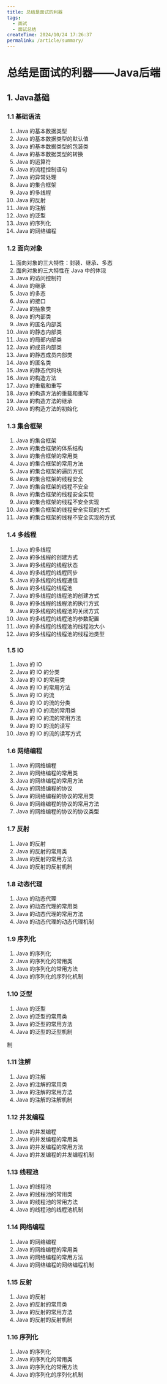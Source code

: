 ```yaml
---
title: 总结是面试的利器
tags:
  - 面试
  - 面试总结
createTime: 2024/10/24 17:26:37
permalink: /article/summary/
---
```


# 总结是面试的利器——Java后端

## 1. Java基础

### 1.1 基础语法

1. Java 的基本数据类型
2. Java 的基本数据类型的默认值
3. Java 的基本数据类型的包装类
4. Java 的基本数据类型的转换
5. Java 的运算符
6. Java 的流程控制语句
7. Java 的异常处理
8. Java 的集合框架
9. Java 的多线程
10. Java 的反射
11. Java 的注解
12. Java 的泛型
13. Java 的序列化
14. Java 的网络编程

### 1.2 面向对象

1. 面向对象的三大特性：封装、继承、多态
2. 面向对象的三大特性在 Java 中的体现
3. Java 的访问控制符
4. Java 的继承
5. Java 的多态
6. Java 的接口
7. Java 的抽象类
8. Java 的内部类
9. Java 的匿名内部类
10. Java 的静态内部类
11. Java 的局部内部类
12. Java 的成员内部类
13. Java 的静态成员内部类
14. Java 的匿名类
15. Java 的静态代码块
16. Java 的构造方法
17. Java 的重载和重写
18. Java 的构造方法的重载和重写
19. Java 的构造方法的继承
20. Java 的构造方法的初始化

### 1.3 集合框架
1. Java 的集合框架
2. Java 的集合框架的体系结构
3. Java 的集合框架的常用类
4. Java 的集合框架的常用方法
5. Java 的集合框架的遍历方式
6. Java 的集合框架的线程安全
7. Java 的集合框架的线程不安全
8. Java 的集合框架的线程安全实现
9. Java 的集合框架的线程不安全实现
10. Java 的集合框架的线程安全实现的方式
11. Java 的集合框架的线程不安全实现的方式


### 1.4 多线程

1. Java 的多线程
2. Java 的多线程的创建方式
3. Java 的多线程的线程状态
4. Java 的多线程的线程同步
5. Java 的多线程的线程通信
6. Java 的多线程的线程池
7. Java 的多线程的线程池的创建方式
8. Java 的多线程的线程池的执行方式
9. Java 的多线程的线程池的关闭方式
10. Java 的多线程的线程池的参数配置
11. Java 的多线程的线程池的线程池大小
12. Java 的多线程的线程池的线程池类型

### 1.5 IO
1. Java 的 IO
2. Java 的 IO 的分类
3. Java 的 IO 的常用类
4. Java 的 IO 的常用方法
5. Java 的 IO 的流
6. Java 的 IO 的流的分类
7. Java 的 IO 的流的常用类
8. Java 的 IO 的流的常用方法
9. Java 的 IO 的流的读写
10. Java 的 IO 的流的读写方式

### 1.6 网络编程
1. Java 的网络编程
2. Java 的网络编程的常用类
3. Java 的网络编程的常用方法
4. Java 的网络编程的协议
5. Java 的网络编程的协议的常用类
6. Java 的网络编程的协议的常用方法
7. Java 的网络编程的协议的协议类型


### 1.7 反射
1. Java 的反射
2. Java 的反射的常用类
3. Java 的反射的常用方法
4. Java 的反射的反射机制


### 1.8 动态代理
1. Java 的动态代理
2. Java 的动态代理的常用类
3. Java 的动态代理的常用方法
4. Java 的动态代理的动态代理机制


### 1.9 序列化
1. Java 的序列化
2. Java 的序列化的常用类
3. Java 的序列化的常用方法
4. Java 的序列化的序列化机制


### 1.10 泛型
1. Java 的泛型
2. Java 的泛型的常用类
3. Java 的泛型的常用方法
4. Java 的泛型的泛型机制

制

### 1.11 注解
1. Java 的注解
2. Java 的注解的常用类
3. Java 的注解的常用方法
4. Java 的注解的注解机制


### 1.12 并发编程
1. Java 的并发编程
2. Java 的并发编程的常用类
3. Java 的并发编程的常用方法
4. Java 的并发编程的并发编程机制


### 1.13 线程池
1. Java 的线程池
2. Java 的线程池的常用类
3. Java 的线程池的常用方法
4. Java 的线程池的线程池机制


### 1.14 网络编程
1. Java 的网络编程
2. Java 的网络编程的常用类
3. Java 的网络编程的常用方法
4. Java 的网络编程的网络编程机制


### 1.15 反射
1. Java 的反射
2. Java 的反射的常用类
3. Java 的反射的常用方法
4. Java 的反射的反射机制


### 1.16 序列化
1. Java 的序列化
2. Java 的序列化的常用类
3. Java 的序列化的常用方法
4. Java 的序列化的序列化机制


